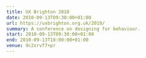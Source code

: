 ```yaml
---
title: UX Brighton 2010
date: 2010-09-13T09:30:00+01:00
url: https://uxbrighton.org.uk/2010/
summary: A conference on designing for behaviour.
start: 2010-09-13T09:30:00+01:00
end: 2010-09-13T18:00:00+01:00
venue: 9c2xrvf7+pr
---
```

